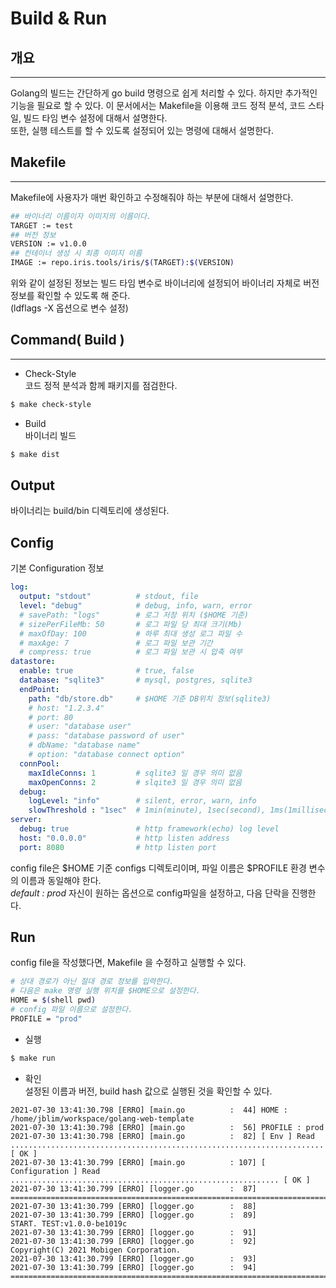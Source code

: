 # Build & Run

## 개요  
---
Golang의 빌드는 간단하게 go build 명령으로 쉽게 처리할 수 있다. 
하지만 추가적인 기능을 필요로 할 수 있다. 이 문서에서는 Makefile을 
이용해 코드 정적 분석, 코드 스타일, 빌드 타임 변수 설정에 대해서 설명한다.  
또한, 실행 테스트를 할 수 있도록 설정되어 있는 명령에 대해서 설명한다.  

## Makefile 
---
Makefile에 사용자가 매번 확인하고 수정해줘야 하는 부분에 대해서 설명한다.  
```sh
## 바이너리 이름이자 이미지의 이름이다.  
TARGET := test
## 버전 정보  
VERSION := v1.0.0
## 컨테이너 생성 시 최종 이미지 이름  
IMAGE := repo.iris.tools/iris/$(TARGET):$(VERSION)
```
위와 같이 설정된 정보는 빌드 타임 변수로 바이너리에 설정되어 
바이너리 자체로 버전 정보를 확인할 수 있도록 해 준다.  
(ldflags -X 옵션으로 변수 설정)  

## Command( Build )  
---
- Check-Style  
코드 정적 분석과 함께 패키지를 점검한다.  
```bash
$ make check-style
```

- Build  
바이너리 빌드  
```bash
$ make dist
```

## Output  
바이너리는 build/bin 디렉토리에 생성된다.  

## Config  
기본 Configuration 정보 
```yaml
log:
  output: "stdout"          # stdout, file
  level: "debug"            # debug, info, warn, error
  # savePath: "logs"        # 로그 저장 위치 ($HOME 기준)
  # sizePerFileMb: 50       # 로그 파일 당 최대 크기(Mb)
  # maxOfDay: 100           # 하루 최대 생성 로그 파일 수
  # maxAge: 7               # 로그 파일 보관 기간  
  # compress: true          # 로그 파일 보관 시 압축 여부 
datastore:
  enable: true              # true, false
  database: "sqlite3"       # mysql, postgres, sqlite3
  endPoint:
    path: "db/store.db"     # $HOME 기준 DB위치 정보(sqlite3)
    # host: "1.2.3.4"
    # port: 80
    # user: "database user"
    # pass: "database password of user"
    # dbName: "database name"
    # option: "database connect option"
  connPool:
    maxIdleConns: 1         # sqlite3 일 경우 의미 없음 
    maxOpenConns: 2         # slqite3 일 경우 의미 없음  
  debug:
    logLevel: "info"        # silent, error, warn, info
    slowThreshold : "1sec"  # 1min(minute), 1sec(second), 1ms(1millisecond)
server:
  debug: true               # http framework(echo) log level
  host: "0.0.0.0"           # http listen address
  port: 8080                # http listen port
```
config file은 $HOME 기준 configs 디렉토리이며, 파일 이름은 
$PROFILE 환경 변수의 이름과 동일해야 한다.  
*default : prod*
자신이 원하는 옵션으로 config파일을 설정하고, 다음 단락을 진행한다.  

## Run  
config file을 작성했다면, Makefile 을 수정하고 실행할 수 있다.  
```sh
# 상대 경로가 아닌 절대 경로 정보를 입력한다.  
# 다음은 make 명령 실행 위치를 $HOME으로 설정한다.  
HOME = $(shell pwd)
# config 파일 이름으로 설정한다.  
PROFILE = "prod"
```
- 실행   
```bash
$ make run
```

- 확인  
설정된 이름과 버전, build hash 값으로 실행된 것을 확인할 수 있다.  
```log
2021-07-30 13:41:30.798 [ERRO] [main.go          :  44] HOME : /home/jblim/workspace/golang-web-template
2021-07-30 13:41:30.798 [ERRO] [main.go          :  56] PROFILE : prod
2021-07-30 13:41:30.798 [ERRO] [main.go          :  82] [ Env ] Read ...................................................................... [ OK ]
2021-07-30 13:41:30.799 [ERRO] [main.go          : 107] [ Configuration ] Read ............................................................ [ OK ]
2021-07-30 13:41:30.799 [ERRO] [logger.go        :  87] ==========================================================================================
2021-07-30 13:41:30.799 [ERRO] [logger.go        :  88]
2021-07-30 13:41:30.799 [ERRO] [logger.go        :  89]                          START. TEST:v1.0.0-be1019c
2021-07-30 13:41:30.799 [ERRO] [logger.go        :  91]
2021-07-30 13:41:30.799 [ERRO] [logger.go        :  92]                                                   Copyright(C) 2021 Mobigen Corporation.
2021-07-30 13:41:30.799 [ERRO] [logger.go        :  93]
2021-07-30 13:41:30.799 [ERRO] [logger.go        :  94] ==========================================================================================
```

